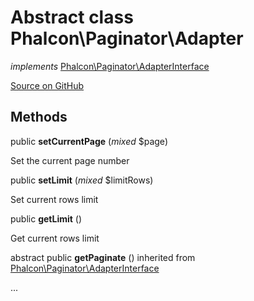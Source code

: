 # Abstract class **Phalcon\\Paginator\\Adapter**

*implements* [Phalcon\Paginator\AdapterInterface](/[[language]]/[[version]]/api/Phalcon_Paginator_AdapterInterface)

<a href="https://github.com/phalcon/cphalcon/blob/master/phalcon/paginator/adapter.zep" class="btn btn-default btn-sm">Source on GitHub</a>




## Methods
public  **setCurrentPage** (*mixed* $page)

Set the current page number



public  **setLimit** (*mixed* $limitRows)

Set current rows limit



public  **getLimit** ()

Get current rows limit



abstract public  **getPaginate** () inherited from [Phalcon\Paginator\AdapterInterface](/[[language]]/[[version]]/api/Phalcon_Paginator_AdapterInterface)

...


